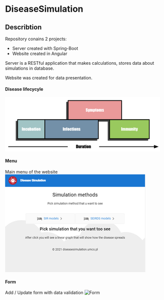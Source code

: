 # DiseaseSimulation

## Describtion

Repository conains 2 projects:

- Server created with Spring-Boot
- Website created in Angular

Server is a RESTful application that makes calculations, stores data about simulations in database.

Website was created for data presentation.

#### Disease lifecycyle
![Infection diagram](/doc/infectiondiagram.png)

#### Menu

Main menu of the website
![Menu](/doc/menu.png)

#### Form

Add / Update form with data validation
![Form](/doc/validation.png)
